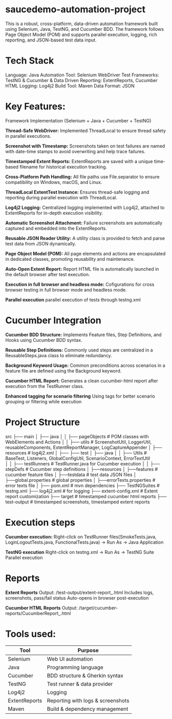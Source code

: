 # saucedemo-automation-project
This is a robust, cross-platform, data-driven automation framework built using Selenium, Java, TestNG, and Cucumber BDD. The framework follows Page Object Model (POM) and supports parallel execution, logging, rich reporting, and JSON-based test data input.

# Tech Stack
Language: Java
Automation Tool: Selenium WebDriver
Test Frameworks: TestNG & Cucumber & Data Driven
Reporting: ExtentReports, Cucumber HTML
Logging: Log4j2
Build Tool: Maven
Data Format: JSON

# Key Features:
Framework Implementation (Selenium + Java + Cucumber + TestNG)

**Thread-Safe WebDriver:**
Implemented ThreadLocal<WebDriver> to ensure thread safety in parallel executions.

**Screenshot with Timestamp:**
Screenshots taken on test failures are named with date-time stamps to avoid overwriting and help trace failures.

**Timestamped Extent Reports:**
ExtentReports are saved with a unique time-based filename for historical execution tracking.

**Cross-Platform Path Handling:**
All file paths use File.separator to ensure compatibility on Windows, macOS, and Linux.

**ThreadLocal ExtentTest Instance:**
Ensures thread-safe logging and reporting during parallel execution with ThreadLocal<ExtentTest>.

**Log4j2 Logging:**
Centralized logging implemented with Log4j2, attached to ExtentReports for in-depth execution visibility.

**Automatic Screenshot Attachment:**
Failure screenshots are automatically captured and embedded into the ExtentReports.

**Reusable JSON Reader Utility:**
A utility class is provided to fetch and parse test data from JSON dynamically.

**Page Object Model (POM):**
All page elements and actions are encapsulated in dedicated classes, promoting reusability and maintenance.

**Auto-Open Extent Report:**
Report HTML file is automatically launched in the default browser after test execution.

**Execution in full browser and headless mode:**
Cofigurations for cross browser testing in full browser mode and headless mode.

**Parallel execution**
parallel execution of tests through testng.xml

# Cucumber Integration

**Cucumber BDD Structure:**
Implements Feature files, Step Definitions, and Hooks using Cucumber BDD syntax.

**Reusable Step Definitions:**
Commonly used steps are centralized in a ReusableSteps.java class to eliminate redundancy.

**Background Keyword Usage:**
Common preconditions across scenarios in a feature file are defined using the Background keyword.

**Cucumber HTML Report:**
Generates a clean cucumber-html report after execution from the TestRunner class.

**Enhanced tagging for scenario filtering**
Using tags for better scenario grouping or filtering while execution


# Project Structure
src
├── main
│   ├── java
│   │   ├── pageObjects  # POM classes with WebElements and Actions
│   │   ├── utils        # ScreenshotUtil, LoggerUtil, reusableComponents, ExtentReportManager, LogCaptureAppender 
│   ├── resources  		   # log4j2.xml
│		├──
├── test
│   ├── java
│   │   ├── Utils		     #  BaseTest, Listeners, GlobalConfigUtil, ScenarioContext, ErrorTextUtil      
│   │   ├── testRunners  # TestRunner.java for Cucumber execution
│   │   ├── stepDefs     # Cucumber step definitions
│ 	├──resources
│		├──features		           # cucumber feature files
│		├──testdata              # test data JSON files
│		├──global.properties     # global properties
│		├──errorTexts.properties # error texts file
│
├── pom.xml              # mvn dependencies
├── TestNGSuites         # testng.xml
├── log4j2.xml           # for logging
├── extent-config.xml    # Extent report customization
├── target				       # timestamped cucumber html reports
├── test-output			     # timestamped screenshots, timestamped extent reports

# Execution steps
**Cucumber execution:**
Right-click on TestRunner files(SmokeTests.java, LoginLogoutTests.java, FunctionalTests.java) → Run As → Java Application

**TestNG execution**
Right-click on testng.xml → Run As → TestNG Suite
Parallel execution

# Reports
**Extent Reports**
Output: /test-output/extent-report_<timestamp>.html
Includes logs, screenshots, pass/fail status
Auto-opens in browser post-execution

**Cucumber HTML Reports**
Output: /target/cucumber-reports/CucumberReport_<timestamp>.html

# Tools used:

| Tool          | Purpose                           |
| ------------- | --------------------------------- |
| Selenium      | Web UI automation                 |
| Java          | Programming language              |
| Cucumber      | BDD structure & Gherkin syntax    |
| TestNG        | Test runner & data provider       |
| Log4j2        | Logging                           |
| ExtentReports | Reporting with logs & screenshots |
| Maven         | Build & dependency management     |

